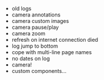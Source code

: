 - old logs
- camera annotations
- camera custom images
- camera pause/play
- camera zoom
- refresh on internet connection died
- log jump to bottom
- cope with multi-line page names
- no dates on log
- camera!
- custom components...

